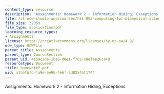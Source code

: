```yaml
---
content_type: resource
description: 'Assignments: Homework 2 - Information Hiding, Exceptions'
file: /ol-ocw-studio-app/courses/hst-952-computing-for-biomedical-scientists-fall-2002/afbbfbfdfa9eee964e6f5d8254bf1744_homework2.pdf
file_size: 32059
file_type: application/pdf
learning_resource_types:
- Assignments
license: https://creativecommons.org/licenses/by-nc-sa/4.0/
ocw_type: OCWFile
parent_title: Assignments
parent_type: CourseSection
parent_uid: 4e59c3de-1be5-d8e1-f702-c8efae26ca48
resourcetype: Document
title: homework2.pdf
uid: afbbfbfd-fa9e-ee96-4e6f-5d8254bf1744
---
```

Assignments: Homework 2 - Information Hiding, Exceptions